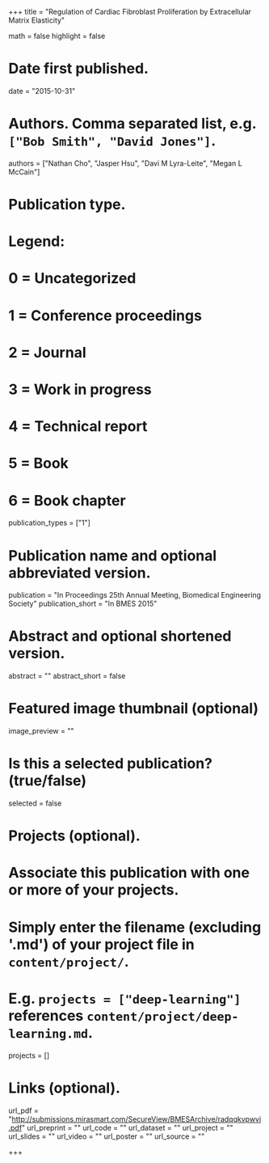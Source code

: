 +++
title = "Regulation of Cardiac Fibroblast Proliferation by Extracellular Matrix Elasticity"

math = false
highlight = false

# Date first published.
date = "2015-10-31"

# Authors. Comma separated list, e.g. `["Bob Smith", "David Jones"]`.
authors = ["Nathan Cho", "Jasper Hsu", "Davi M Lyra-Leite", "Megan L McCain"]

# Publication type.
# Legend:
# 0 = Uncategorized
# 1 = Conference proceedings
# 2 = Journal
# 3 = Work in progress
# 4 = Technical report
# 5 = Book
# 6 = Book chapter
publication_types = ["1"]

# Publication name and optional abbreviated version.
publication = "In Proceedings 25th Annual Meeting, Biomedical Engineering Society"
publication_short = "In BMES 2015"

# Abstract and optional shortened version.
abstract = ""
abstract_short = false

# Featured image thumbnail (optional)
image_preview = ""

# Is this a selected publication? (true/false)
selected = false

# Projects (optional).
#   Associate this publication with one or more of your projects.
#   Simply enter the filename (excluding '.md') of your project file in `content/project/`.
#   E.g. `projects = ["deep-learning"]` references `content/project/deep-learning.md`.
projects = []

# Links (optional).
url_pdf = "http://submissions.mirasmart.com/SecureView/BMESArchive/radqqkvpwvi.pdf"
url_preprint = ""
url_code = ""
url_dataset = ""
url_project = ""
url_slides = ""
url_video = ""
url_poster = ""
url_source = ""

+++
